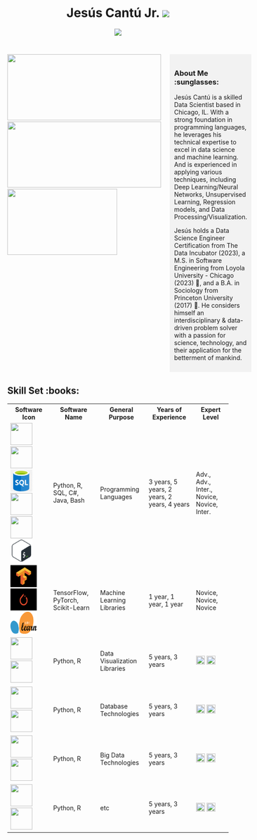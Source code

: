 <h1 align="center"> Jesús Cantú Jr. <img src="https://media.giphy.com/media/hvRJCLFzcasrR4ia7z/giphy.gif" width="35"></h1>

<p align="center">
  <a href="https://github.com/fairyland0926">
    <img src="https://readme-typing-svg.herokuapp.com/?lines=Researcher;Data%20Scientist;Software%20Engineer;Data%20Engineer;5%2B%20years%20of%20coding%20and%20data%20analytics%20experience;Data%20Science%20for%20Social%20Good;Always%20learning%20new%20tech&font=Pacifico&center=true&width=950&height=80&color=D35400&vCenter=true&size=45&speed=120">
  </a>
</p>

<h1 align="center"></h1>

<div style="display: flex; justify-content: flex-start;">
  <!-- Images aligned to the left -->
  <div style="margin-right: 20px;">
    <img src="https://github-readme-stats.vercel.app/api?username=jesusc1&count_private=true&show_icons=true&theme=dark" width="350" height="150">
    <img src="https://github-readme-stats.vercel.app/api/top-langs/?username=jesusc1&layout=compact&theme=dark&langs_count=10" width="350" height="150">
    <img src="https://media.giphy.com/media/13HBDT4QSTpveU/giphy.gif" width="250" height="150">
  </div>
  <!-- About Me section on the right -->
  <div style="width: 300px; background-color: #f2f2f2; padding: 10px;">
    <h3>About Me :sunglasses:</h3>
    <p>Jesús Cantú is a skilled Data Scientist based in Chicago, IL. With a strong foundation in programming languages, he leverages his technical expertise to excel in data science and machine learning. And is experienced in applying various techniques, including Deep Learning/Neural Networks, Unsupervised Learning, Regression models, and Data Processing/Visualization.

Jesús holds a Data Science Engineer Certification from The Data Incubator (2023), a M.S. in Software Engineering from Loyola University - Chicago (2023) :wolf:, and a B.A. in Sociology from Princeton University (2017) :tiger:. He considers himself an interdisciplinary & data-driven problem solver with a passion for science, technology, and their application for the betterment of mankind.</p>
  </div>
</div>


<h2 font-weight="bold">Skill Set :books:</h2>
<!-- Heading 2 element with the text "Software Skills" -->

<table>
  <tr>
    <th>Software Icon</th>
    <th>Software Name</th>
    <th>General Purpose</th>
    <th>Years of Experience</th>
    <th>Expert Level</th>
  </tr>
  <tr>
    <td>
      <img src="https://cdn.iconscout.com/icon/free/png-256/python-2-226051.png" width="50" height="50">
      <img src="https://www.r-project.org/logo/Rlogo.png" width="50" height="50">
      <img src="libraryImages/sql.png" width="50" height="50">
      <img src="https://cdn.iconscout.com/icon/free/png-256/csharp-1-1175241.png" width="50" height="50">
      <img src="https://cdn.iconscout.com/icon/free/png-256/java-60-1174953.png" width="50" height="50">
      <img src="libraryImages/bash.png" width="50" height="50">
    </td>
    <td>Python, R, SQL, C#, Java, Bash</td>
    <td>Programming Languages</td>
    <td>3 years, 5 years, 2 years, 2 years, 4 years</td>
    <td>Adv., Adv., Inter., Novice, Novice, Inter.</td>
    </td>
  </tr>
  <tr>
    <td>
      <img src="libraryImages/tensorflow.png" width="60" height="50">
      <img src="libraryImages/pytorch.png" width="60" height="50">
      <img src="libraryImages/scikit_learn.png" width="60" height="50">
    </td>
    <td>TensorFlow, PyTorch, Scikit-Learn</td>
    <td>Machine Learning Libraries</td>
    <td>1 year, 1 year, 1 year</td>
    <td>Novice, Novice, Novice</td>
    </td>
  </tr>
  <tr>
    <td>
      <img src="https://cdn.iconscout.com/icon/free/png-256/python-2-226051.png" width="50" height="50">
       <img src="https://www.r-project.org/logo/Rlogo.png" width="50" height="50">
    </td>
    <td>Python, R</td>
    <td>Data Visualization Libraries</td>
    <td>5 years, 3 years</td>
    <td>
      <img src="https://image.flaticon.com/icons/png/512/1167/1167980.png" width="20" height="20" title="Novice">
       <img src="https://image.flaticon.com/icons/png/512/1167/1167980.png" width="20" height="20" title="Novice">
    </td>
  </tr>
  <tr>
    <td>
    <img src="https://cdn.iconscout.com/icon/free/png-256/python-2-226051.png" width="50" height="50">
       <img src="https://www.r-project.org/logo/Rlogo.png" width="50" height="50">
    </td>
    <td>Python, R</td>
    <td>Database Technologies</td>
    <td>5 years, 3 years</td>
    <td>
      <img src="https://image.flaticon.com/icons/png/512/1167/1167980.png" width="20" height="20" title="Novice">
       <img src="https://image.flaticon.com/icons/png/512/1167/1167980.png" width="20" height="20" title="Novice">
    </td>
  </tr>
  <tr>
    </td>
  </tr>
  <tr>
    <td><img src="https://cdn.iconscout.com/icon/free/png-256/python-2-226051.png" width="50" height="50">
       <img src="https://www.r-project.org/logo/Rlogo.png" width="50" height="50">
    </td>
    <td>Python, R</td>
    <td>Big Data Technologies</td>
    <td>5 years, 3 years</td>
    <td>
      <img src="https://image.flaticon.com/icons/png/512/1167/1167980.png" width="20" height="20" title="Novice">
       <img src="https://image.flaticon.com/icons/png/512/1167/1167980.png" width="20" height="20" title="Novice">
    </td>
  </tr>
  <tr>
    <td>
      <img src="https://cdn.iconscout.com/icon/free/png-256/python-2-226051.png" width="50" height="50">
       <img src="https://www.r-project.org/logo/Rlogo.png" width="50" height="50">
    </td>
    <td>Python, R</td>
    <td>etc</td>
    <td>5 years, 3 years</td>
    <td>
      <img src="https://image.flaticon.com/icons/png/512/1167/1167980.png" width="20" height="20" title="Novice">
       <img src="https://image.flaticon.com/icons/png/512/1167/1167980.png" width="20" height="20" title="Novice">
    </td>
  </tr>
  <tr>
  <table>
  

